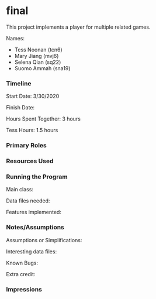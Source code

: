 final
====

This project implements a player for multiple related games.

Names:
* Tess Noonan (tcn6)
* Mary Jiang (mvj6)
* Selena Qian (sq22)
* Suomo Ammah (sna19)


### Timeline

Start Date: 3/30/2020

Finish Date: 

Hours Spent Together: 3 hours

Tess Hours: 1.5 hours

### Primary Roles


### Resources Used


### Running the Program

Main class:

Data files needed: 

Features implemented:



### Notes/Assumptions

Assumptions or Simplifications:

Interesting data files:

Known Bugs:

Extra credit:


### Impressions

